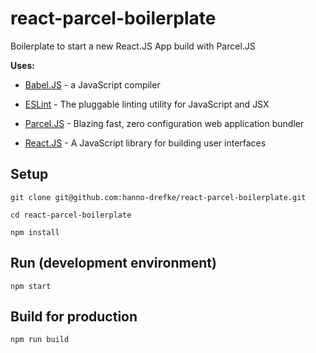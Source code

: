 # react-parcel-boilerplate
Boilerplate to start a new React.JS App build with Parcel.JS

**Uses:**

- [Babel.JS](https://babeljs.io/) - a JavaScript compiler

- [ESLint](https://eslint.org) - The pluggable linting utility for JavaScript and JSX

- [Parcel.JS](https://parceljs.org) - Blazing fast, zero configuration web application bundler

- [React.JS](https://reactjs.org) - A JavaScript library for building user interfaces

## Setup

```
git clone git@github.com:hanno-drefke/react-parcel-boilerplate.git

cd react-parcel-boilerplate

npm install
```

## Run (development environment)

```
npm start
```

## Build for production

```
npm run build
```